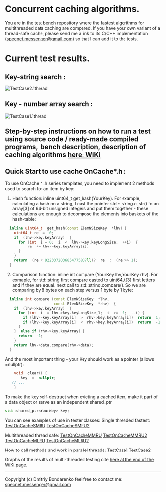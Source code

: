 # Concurrent caching algorithms.

You are in the test bench repository where the fastest algorithms for multithreaded data caching are compared. If you have your own variant of a thread-safe cache, please send me a link to its C/C++ implementation (specnet.messenger@gmail.com) so that I can add it to the tests.

# Current test results.
## Key-string search :

![TestCase2.1thread](https://github.com/DimaBond174/cache_multi_thread/wiki/TestCase2.1thread.png)

## Key - number array search :

![TestCase1.1thread](https://github.com/DimaBond174/cache_multi_thread/wiki/TestCase1.1thread.png)


Step-by-step instructions on how to run a test using source code / ready-made compiled programs,
 bench description, description of caching algorithms [here: WiKi](https://github.com/DimaBond174/cache_multi_thread/wiki)
---
## Quick Start to use cache OnCache*.h :

To use OnCache * .h series templates, you need to  implement 2 methods used to search for an item by key:

1. Hash function:  inline uint64_t  get_hash(YourKey). For example, calculating a hash on a string, I cast the pointer std :: string.c_str() to an array[3] of 64-bit unsigned integers and put them together - these calculations are enough to decompose the elements into baskets of the hash-table:

```c++
  inline uint64_t  get_hash(const ElemNSizeKey  *lhv) {
    uint64_t re  =  0;
    if  (lhv->key.keyArray)  {
      for (int  i = 0;  i  <  lhv->key.keyLongSize;  ++i)  {
          re  += lhv->key.keyArray[i];
      }
    }
    return  (re < 9223372036854775807ll)?  re  :  (re >> 1);  
  }
```

2. Comparison function:  inline int compare (YourKey lhv,YourKey rhv). For exmaple, for std::string first compare casted to uint64_t[3] first letters and if they are equal, next call to std::string.compare(). So we are comparing by 8 bytes on each step versus 1 byte by 1 byte:


```c++
  inline int compare (const ElemNSizeKey  *lhv,
                      const ElemNSizeKey  *rhv)  {
    if  (lhv->key.keyArray)  {
      for (int  i  = lhv->key.keyLongSize_1;  i  >=  0;  --i) {
        if (lhv->key.keyArray[i]  >  rhv->key.keyArray[i])  return  1;
        if (lhv->key.keyArray[i]  <  rhv->key.keyArray[i])  return  -1;
      }
    }  else if (rhv->key.keyArray) {
      return  -1;
    }
    return lhv->data.compare(rhv->data);
  }
```

And the most important thing - your Key should work as a pointer (allows =nullptr):


```c++
    void  clear() {
       key  =  nullptr;
   // ...
    }
```

To make the key self-destruct when evicting a cached item, make it part of a data object or serve as an independent shared_ptr

```c++
std::shared_ptr<YourKey> key;
```

You can see examples of use in tester classes:
Single threaded fastest:
[TestOnCacheSMRU](https://github.com/DimaBond174/cache_multi_thread/blob/master/src/testers/testoncachesmru.h)
[TestOnCacheSMRU2](https://github.com/DimaBond174/cache_multi_thread/blob/master/src/testers/testoncachesmru2.h)

Multithreaded thread safe:
[TestOnCacheMMRU](https://github.com/DimaBond174/cache_multi_thread/blob/master/src/testers/testoncachemmru.h)
[TestOnCacheMMRU2](https://github.com/DimaBond174/cache_multi_thread/blob/master/src/testers/testoncachemmru2.h)
[TestOnCacheMLRU](https://github.com/DimaBond174/cache_multi_thread/blob/master/src/testers/testoncachemlru.h)
[TestOnCacheMLRU2](https://github.com/DimaBond174/cache_multi_thread/blob/master/src/testers/testoncachemlru2.h)

How to call methods and work in parallel threads:
[TestCase1](https://github.com/DimaBond174/cache_multi_thread/blob/master/src/cases/testcase1.cpp)
[TestCase2](https://github.com/DimaBond174/cache_multi_thread/blob/master/src/cases/testcase2.cpp)

Graphs of the results of multi-threaded testing cite [here at the end of the WiKi page](https://github.com/DimaBond174/cache_multi_thread/wiki/3.-Development-of-caching-algorithms).

---
  Copyright (c) Dmitriy Bondarenko
  feel free to contact me: specnet.messenger@gmail.com


